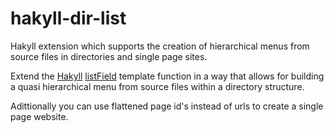 # hakyll-dir-list
Hakyll extension which supports the creation of hierarchical menus from source files in directories and single page sites. 

Extend the [Hakyll](https://jaspervdj.be/hakyll/)
[listField](https://jaspervdj.be/hakyll/reference/Hakyll-Web-Template-Context.html#v:listField)
template function in a way that allows for building a quasi hierarchical menu
from source files within a directory structure.


Adittionally you can use flattened page id's instead of urls to create a single page website.